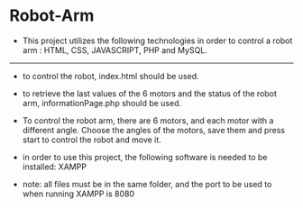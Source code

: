 # Robot-Arm

- This project utilizes the following technologies in order to control a robot arm : HTML, CSS, JAVASCRIPT, PHP and MySQL.
-------------------------------------
- to control the robot, index.html should be used.

- to retrieve the last values of the 6 motors and the status of the robot arm, informationPage.php should be used.

- To control the robot arm, there are 6 motors, and each motor with a different angle. Choose the angles of the motors, save them and press start to control the robot and move it.

- in order to use this project, the following software is needed to be installed: 
XAMPP

- note: all files must be in the same folder, and the port to be used to when running XAMPP is 8080

